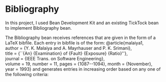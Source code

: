 # Bibliography
In this project,  I used Bean Development Kit and an existing TickTock bean to implement Bibliography bean.

The Bibliography bean receives references that are given in the form of a LaTeX bibfile. Each entry in bibfile is of the form:
@article{malaiya1,  
         author = {Y. K. Malaiya and A. Mayrhauser and P. K. Srimani},  
         title = {``{An} {Examination} of {Fault} {Exposure} {Ratio}''},  
         journal = {IEEE Trans. on Software Engineering},  
         volume = 19,
         number = 11,
         pages = {1087--1094},
         month = {November},
         year = 1993}
and generates entries in increasing order based on any one of the following criteria:
